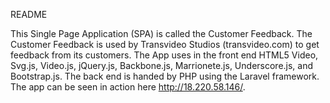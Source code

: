 README

This Single Page Application (SPA) is called the Customer Feedback. The Customer Feedback is used by Transvideo Studios (transvideo.com) to get feedback from its customers. The App uses in the front end HTML5 Video, Svg.js, Video.js, jQuery.js, Backbone.js, Marrionete.js, Underscore.js, and Bootstrap.js. The back end is handed by PHP using the Laravel framework. The app can be seen in action here http://18.220.58.146/.  
